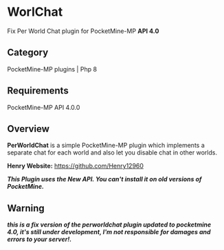 # WorlChat

Fix Per World Chat plugin for PocketMine-MP **API 4.0**

## Category

PocketMine-MP plugins | Php 8

## Requirements

PocketMine-MP API 4.0.0

## Overview

**PerWorldChat** is a simple PocketMine-MP plugin which implements a separate chat for each world and also let you disable chat in other worlds.

**Henry Website:** https://github.com/Henry12960

***This Plugin uses the New API. You can't install it on old versions of PocketMine.***

## Warning

***this is a fix version of the perworldchat plugin updated to pocketmine 4.0, it's still under development, I'm not responsible for damages and errors to your server!.***
